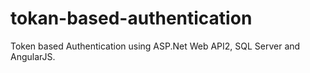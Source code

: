 # tokan-based-authentication
Token based Authentication using ASP.Net Web API2, SQL Server and AngularJS.
